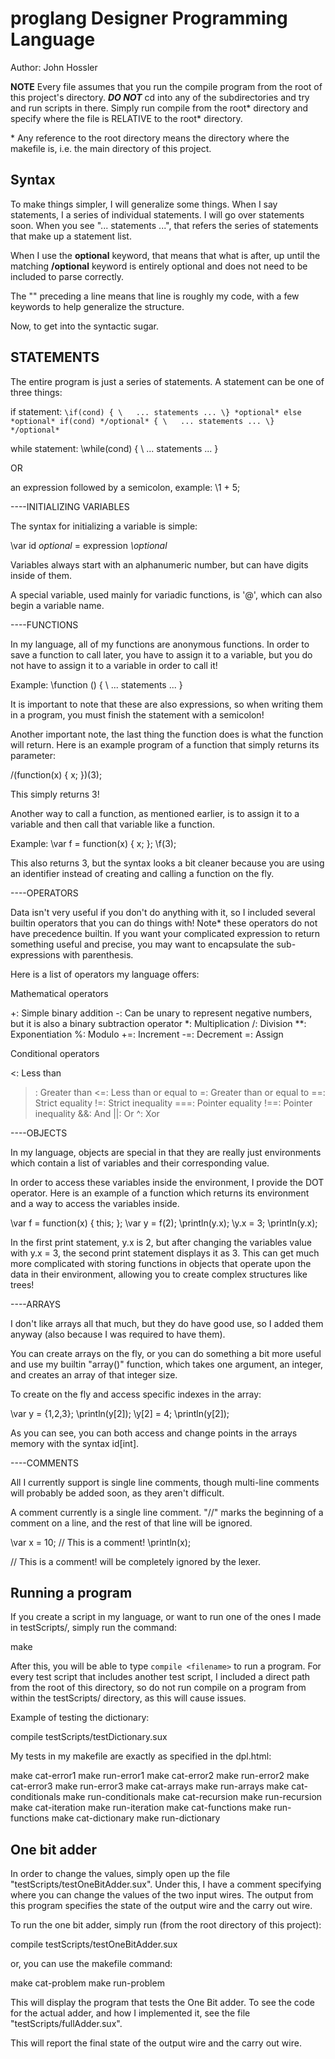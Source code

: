 # proglang Designer Programming Language

Author: John Hossler

**NOTE**
Every file assumes that you run the compile program from the root
of this project's directory.
***DO NOT*** cd into any of the subdirectories and try and run scripts in
there. Simply run compile from the root\* directory and specify where the
file is RELATIVE to the root\* directory.

\* Any reference to the root directory means the directory where the
makefile is, i.e. the main directory of this project.

## Syntax
To make things simpler, I will generalize some things. When I say
statements, I a series of individual statements. I will
go over statements soon. When you see "... statements ...", that refers
the series of statements that make up a statement list.

When I use the **optional** keyword, that means that what is after, up
until the matching **/optional** keyword is entirely optional and does
not need to be included to parse correctly.

The "\" preceding a line means that line is roughly my code, with
a few keywords to help generalize the structure.

Now, to get into the syntactic sugar.

## STATEMENTS

The entire program is just a series of statements.
A statement can be one of three things:

if statement:
`\if(cond) {
\   ... statements ...
\} *optional* else *optional* if(cond) */optional* {
\   ... statements ...
\} */optional*`

while statement:
\while(cond) {
\   ... statements ...
\}

OR

an expression followed by a semicolon, example:
\1 + 5;

----INITIALIZING VARIABLES

The syntax for initializing a variable is simple:

\var id *optional* = expression *\optional*

Variables always start with an alphanumeric number, but can have
digits inside of them.

A special variable, used mainly for variadic functions, is '@', which
can also begin a variable name.

----FUNCTIONS

In my language, all of my functions are anonymous functions. In order
to save a function to call later, you have to assign it to a variable,
but you do not have to assign it to a variable in order to call it!

Example:
\function () {
\   ... statements ...
\}

It is important to note that these are also expressions, so when writing them in a program, you must finish the statement with a semicolon!

Another important note, the last thing the function does is what the
function will return. Here is an example program of a function that
simply returns its parameter:

/(function(x) { x; })(3);

This simply returns 3!

Another way to call a function, as mentioned earlier, is to assign it
to a variable and then call that variable like a function.

Example:
\var f = function(x) { x; };
\f(3);

This also returns 3, but the syntax looks a bit cleaner because you
are using an identifier instead of creating and calling a function
on the fly.

----OPERATORS

Data isn't very useful if you don't do anything with it, so I included
several builtin operators that you can do things with!
Note* these operators do not have precedence builtin. If
you want your complicated expression to return something useful
and precise, you may want to encapsulate the sub-expressions with
parenthesis.

Here is a list of operators my language offers:

Mathematical operators

+: Simple binary addition
-: Can be unary to represent negative numbers, but it is also
    a binary subtraction operator
*: Multiplication
/: Division
**: Exponentiation
%: Modulo
+=: Increment
-=: Decrement
=: Assign

Conditional operators

<: Less than
>: Greater than
<=: Less than or equal to
>=: Greater than or equal to
==: Strict equality
!=: Strict inequality
===: Pointer equality
!==: Pointer inequality
&&: And
||: Or
^: Xor

----OBJECTS

In my language, objects are special in that they are really just
environments which contain a list of variables and their corresponding
value.

In order to access these variables inside the environment, I provide
the DOT operator. Here is an example of a function which returns
its environment and a way to access the variables inside.

\var f = function(x) { this; };
\var y = f(2);
\println(y.x);
\y.x = 3;
\println(y.x);

In the first print statement, y.x is 2, but after changing the variables
value with y.x = 3, the second print statement displays it as 3. This
can get much more complicated with storing functions in objects that
operate upon the data in their environment, allowing you to create
complex structures like trees!

----ARRAYS

I don't like arrays all that much, but they do have good use, so I added
them anyway (also because I was required to have them).

You can create arrays on the fly, or you can do something a bit more
useful and use my builtin "array()" function, which takes one argument,
an integer, and creates an array of that integer size.

To create on the fly and access specific indexes in the array:

\var y = {1,2,3};
\println(y[2]);
\y[2] = 4;
\println(y[2]);

As you can see, you can both access and change points in the arrays
memory with the syntax id[int].

----COMMENTS

All I currently support is single line comments, though multi-line
comments will probably be added soon, as they aren't difficult.

A comment currently is a single line comment. "//" marks the beginning
of a comment on a line, and the rest of that line will be ignored.

\var x = 10;
\// This is a comment!
\println(x);

// This is a comment! will be completely ignored by the lexer.

## Running a program

If you create a script in my language, or want to run one of the ones I
made in testScripts/, simply run the command:

make

After this, you will be able to type `compile <filename>` to run a
program. For every test script that includes another test script, I
included a direct path from the root of this directory, so do not run
compile on a program from within the testScripts/ directory, as this
will cause issues.

Example of testing the dictionary:

compile testScripts/testDictionary.sux

My tests in my makefile are exactly as specified in the dpl.html:

make cat-error1
make run-error1
make cat-error2
make run-error2
make cat-error3
make run-error3
make cat-arrays
make run-arrays
make cat-conditionals
make run-conditionals
make cat-recursion
make run-recursion
make cat-iteration
make run-iteration
make cat-functions
make run-functions
make cat-dictionary
make run-dictionary

## One bit adder

In order to change the values, simply open up the file
"testScripts/testOneBitAdder.sux". Under this, I have a comment
specifying where you can change the values of the two input wires.
The output from this program specifies the state of the output wire and
the carry out wire.

To run the one bit adder, simply run (from the root directory of this
project):

compile testScripts/testOneBitAdder.sux

or, you can use the makefile command:

make cat-problem
make run-problem

This will display the program that tests the One Bit adder. To see
the code for the actual adder, and how I implemented it, see the file
"testScripts/fullAdder.sux".

This will report the final state of the output wire and the carry out
wire.
